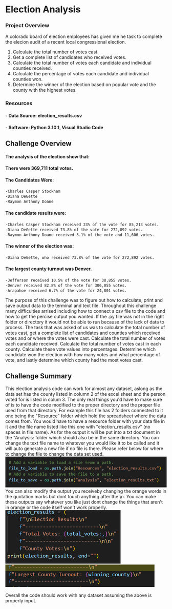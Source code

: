 # Election Analysis
### Project Overview
A colorado board of election employees has given me he task to complete the elecion audit of a recent local congressional election.
  1. Calculate the total number of votes cast.
  2. Get a complete list of candidates who received votes.
  3. Calculate the total number of votes each candidate and individual counties received.
  4. Calculate the percentage of votes each candidate and individual counties won.
  5. Determine the winner of the election based on popular vote and the county with the highest votes.


### Resources
####  - Data Source: election_results.csv
####  - Software: Python 3.10.1, Visual Studio Code
  
## Challenge Overview
#### The analysis of the election show that:
#### There were 369,711 total votes.
#### The Candidates Were:
    -Charles Casper Stockham
    -Diana DeGette
    -Raymon Anthony Doane
#### The candidate results were:
    -Charles Casper Stockham received 23% of the vote for 85,213 votes.
    -Diana DeGette received 73.8% of the vote for 272,892 votes.
    -Raymon Anthony Doane received 3.1% of the vote and 11,606 votes.
#### The winner of the election was:
    -Diana DeGette, who received 73.8% of the vote for 272,892 votes.
#### The largest county turnout was Denver.
    -Jefferson received 10.5% of the vote for 38,855 votes.
    -Denver received 82.8% of the vote for 306,055 votes.
    -Arapahoe received 6.7% of the vote for 24,801 votes.

The purpose of this challenge was to figure out how to calculate, print and save output data to the terminal and text file. Throughout this challenge many difficulties arrised including how to connect a csv file to the code and how to get the percise output you wanted. If the .py file was not in the right folder or directory it would not be able to run because of the lack of data to process. The task that was asked of us was to calculate the total number of votes cast, get a complete list of candidates and counties which received votes and or where the votes were cast. Calculate the total number of votes each candidate received. Calculate the total number of votes cast in each county. Calculate these vote values into percentages. Determine which candidate won the election with how many votes and what percentage of vote, and lastly determine which county had the most votes cast.

## Challenge Summary
This election analysis code can work for almost any dataset, aslong as the data set has the county listed in column 2 of the excel sheet and the person voted for is listed in colum 3. The only real things you'd have to make sure of is to have the code modified to the proper directory and the proper file used from that directory. For example this file has 2 folders connected to it one being the "Resource" folder which hold the spreadsheet where the data comes from. You would have to have a resource folder with your data file in it and the file name listed like this one with "election_results.csv" (no spaces in file name). As for the output it will be put into a txt document in the "Analysis: folder which should also be in the same directory. You can change the text file name to whatever you would like it to be called and it will auto generate a new file if no file is there. Please refer below for where to change the file to change the data set used.
![image1](https://github.com/Ajsforlife/Election_Analysis/blob/main/module%203/pypoll%20file%20connection%20.png)
You can also modify the output you receiveby changing the orange words in the quotation marks but dont touch anything after the \n.
You can make these outputs say whatever you like just dont change the things that aren't in orange or the code itself won't work properly.
![image2](https://github.com/Ajsforlife/Election_Analysis/blob/main/module%203/Screenshot%202022-06-15%20152212.png)
![image3](https://github.com/Ajsforlife/Election_Analysis/blob/main/module%203/Screenshot%202022-06-15%20152230.png)

Overall the code should work with any dataset assuming the above is properly input.

